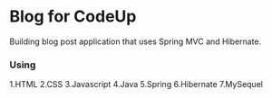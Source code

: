 #  Blog for CodeUp 

Building blog post application that uses Spring MVC and Hibernate.

### Using 

1.HTML
2.CSS
3.Javascript
4.Java
5.Spring
6.Hibernate
7.MySequel 